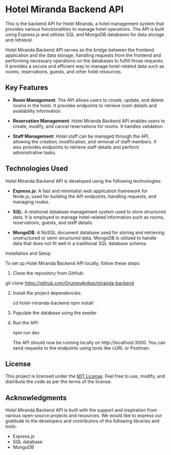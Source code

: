 # Hotel Miranda Backend API

This is the backend API for Hotel Miranda, a hotel management system that provides various functionalities to manage hotel operations. The API is built using Express.js and utilizes SQL and MongoDB databases for data storage and retrieval.

Hotel Miranda Backend API serves as the bridge between the frontend application and the data storage, handling requests from the frontend and performing necessary operations on the databases to fulfill those requests. It provides a secure and efficient way to manage hotel-related data such as rooms, reservations, guests, and other hotel resources.

## Key Features

- **Room Management**: The API allows users to create, update, and delete rooms in the hotel. It provides endpoints to retrieve room details and availability information.

- **Reservation Management**: Hotel Miranda Backend API enables users to create, modify, and cancel reservations for rooms. It handles validation.


- **Staff Management**: Hotel staff can be managed through the API, allowing the creation, modification, and removal of staff members. It also provides endpoints to retrieve staff details and perform administrative tasks.

## Technologies Used

Hotel Miranda Backend API is developed using the following technologies:

- **Express.js**: A fast and minimalist web application framework for Node.js, used for building the API endpoints, handling requests, and managing routes.

- **SQL**: A relational database management system used to store structured data. It is employed to manage hotel-related information such as rooms, reservations, guests, and staff details.

- **MongoDB**: A NoSQL document database used for storing and retrieving unstructured or semi-structured data. MongoDB is utilized to handle data that does not fit well in a traditional SQL database schema.

Installation and Setup

To set up Hotel Miranda Backend API locally, follow these steps:

   
1. Clone the repository from GitHub:

  git clone  https://github.com/GrumpyArdias/miranda-backend

2. Install the project dependencies:

    cd hotel-miranda-backend
    npm install

3. Populate the database using the seeder

4. Run the API:

    npm run dev

    The API should now be running locally on http://localhost:3000. You can send requests to the endpoints using tools like cURL or Postman.

## License

This project is licensed under the [MIT License](LICENSE). Feel free to use, modify, and distribute the code as per the terms of the license.

## Acknowledgments

Hotel Miranda Backend API is built with the support and inspiration from various open-source projects and resources. We would like to express our gratitude to the developers and contributors of the following libraries and tools:

- Express.js
- SQL database
- MongoDB